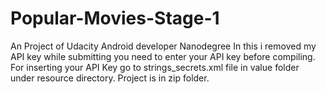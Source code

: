 # Popular-Movies-Stage-1
An Project of Udacity Android developer Nanodegree
In this i removed my API key while submitting you need to enter your API key before compiling.
For inserting your API Key go to strings_secrets.xml file in value folder under resource directory. 
Project is in zip folder.
